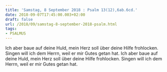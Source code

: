 ```yaml
---
title: 'Samstag, 8 September 2018 : Psalm 13(12),6ab.6cd.'
date: 2018-09-07T17:45:00.003+02:00
draft: false
url: /2018/09/samstag-8-september-2018-psalm.html
tags: 
- PSALMUS
---
```


Ich aber baue auf deine Huld, mein Herz soll über deine Hilfe frohlocken. Singen will ich dem Herrn, weil er mir Gutes getan hat. Ich aber baue auf deine Huld, mein Herz soll über deine Hilfe frohlocken. Singen will ich dem Herrn, weil er mir Gutes getan hat.